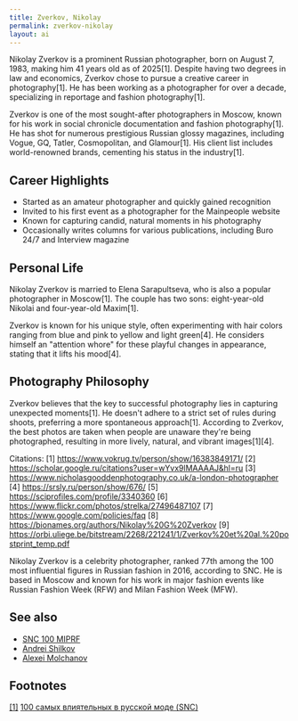 ```yaml
---
title: Zverkov, Nikolay
permalink: zverkov-nikolay
layout: ai
---
```


Nikolay Zverkov is a prominent Russian photographer, born on August 7, 1983, making him 41 years old as of 2025[1]. Despite having two degrees in law and economics, Zverkov chose to pursue a creative career in photography[1]. He has been working as a photographer for over a decade, specializing in reportage and fashion photography[1].

Zverkov is one of the most sought-after photographers in Moscow, known for his work in social chronicle documentation and fashion photography[1]. He has shot for numerous prestigious Russian glossy magazines, including Vogue, GQ, Tatler, Cosmopolitan, and Glamour[1]. His client list includes world-renowned brands, cementing his status in the industry[1].

## Career Highlights

- Started as an amateur photographer and quickly gained recognition
- Invited to his first event as a photographer for the Mainpeople website
- Known for capturing candid, natural moments in his photography
- Occasionally writes columns for various publications, including Buro 24/7 and Interview magazine

## Personal Life

Nikolay Zverkov is married to Elena Sarapultseva, who is also a popular photographer in Moscow[1]. The couple has two sons: eight-year-old Nikolai and four-year-old Maxim[1].

Zverkov is known for his unique style, often experimenting with hair colors ranging from blue and pink to yellow and light green[4]. He considers himself an "attention whore" for these playful changes in appearance, stating that it lifts his mood[4].

## Photography Philosophy

Zverkov believes that the key to successful photography lies in capturing unexpected moments[1]. He doesn't adhere to a strict set of rules during shoots, preferring a more spontaneous approach[1]. According to Zverkov, the best photos are taken when people are unaware they're being photographed, resulting in more lively, natural, and vibrant images[1][4].

Citations:
[1] https://www.vokrug.tv/person/show/16383849171/
[2] https://scholar.google.ru/citations?user=wYvx9lMAAAAJ&hl=ru
[3] https://www.nicholasgooddenphotography.co.uk/a-london-photographer
[4] https://srsly.ru/person/show/676/
[5] https://sciprofiles.com/profile/3340360
[6] https://www.flickr.com/photos/strelka/27496487107
[7] https://www.google.com/policies/faq
[8] https://bionames.org/authors/Nikolay%20G%20Zverkov
[9] https://orbi.uliege.be/bitstream/2268/221241/1/Zverkov%20et%20al.%20postprint_temp.pdf

Nikolay Zverkov is a celebrity photographer, ranked 77th among the 100 most influential figures in Russian fashion in 2016, according to SNC. He is based in Moscow and known for his work in major fashion events like Russian Fashion Week (RFW) and Milan Fashion Week (MFW).

## See also

+ [SNC 100 MIPRF](snc-100-miprf)
+ [Andrei Shilkov](andrei-shilkov)
+ [Alexei Molchanov](alexei-molchanov)

## Footnotes

[[1]](#f1) [100 самых влиятельных в русской моде (SNC)](http://www.sncmedia.ru/rating/)
